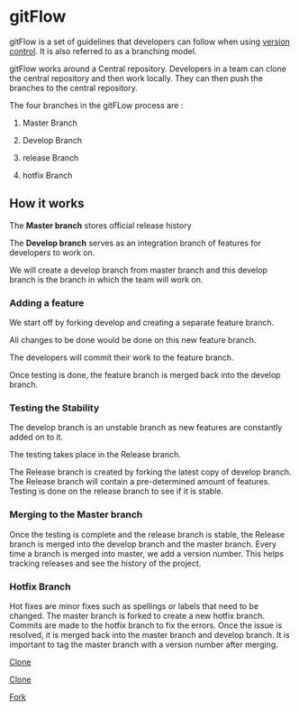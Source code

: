 # gitFlow

gitFlow is a set of guidelines that developers can follow when using [version control](https://git-scm.com/book/en/v2/Getting-Started-About-Version-Control). It is also referred to as a branching model.

gitFlow works around a Central repository. Developers in a team can clone the central repository and then work locally. They can then push the branches to the central repository.

The four branches in the gitFLow process are :

1. Master Branch

2. Develop Branch

3. release Branch

4. hotfix Branch

## How it works

The **Master branch** stores official release history

The **Develop branch** serves as an integration branch of features for developers to work on.

We will create a develop branch from master branch and this develop branch is the branch in which the team will work on.

### Adding a feature

We start off by forking develop and creating a separate feature branch.

All changes to be done would be done on this new feature branch.

The developers will commit their work to the feature branch.

Once testing is done, the feature branch is merged back into the develop branch.

### Testing the Stability

The develop branch is an unstable branch as new features are constantly added on to it.

The testing takes place in the Release branch.

The Release branch is created by forking the latest copy of develop branch. The Release branch will contain a pre-determined amount of features. Testing is done on the release branch to see if it is stable.

### Merging to the Master branch

Once the testing is complete and the release branch is stable, the Release branch is merged into the develop branch and the master branch. Every time a branch is merged into master, we add a version number. This helps  tracking releases and see the history of the project.

### Hotfix Branch

Hot fixes are minor fixes such as spellings or labels that need to be changed. The master branch is forked to create a new hotfix branch. Commits are made to the hotfix branch to fix the errors. Once the issue is resolved, it is merged back into the master branch and develop branch. It is important to tag the master branch with a version number after merging.

[Clone](clone1.md)

[Clone](https://github.com/vishwa742/git-tutorial/blob/master/clone1.md)

[Fork](https://github.com/vishwa742/git-tutorial/blob/master/fork.md)
